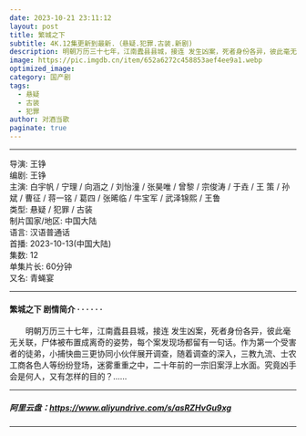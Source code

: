 ```yaml
---
date: 2023-10-21 23:11:12
layout: post
title: 繁城之下
subtitle: 4K.12集更新到最新.（悬疑.犯罪.古装.新剧)
description: 明朝万历三十七年，江南蠹县县城，接连 发生凶案，死者身份各异，彼此毫无关联，尸体被布置成离奇的姿势，每个案发现场都留有一句话...
image: https://pic.imgdb.cn/item/652a6272c458853aef4ee9a1.webp
optimized_image: 
category: 国产剧
tags:
  - 悬疑
  - 古装
  - 犯罪
author: 对酒当歌
paginate: true
---
```


---

导演: 王铮  
编剧: 王铮  
主演: 白宇帆 / 宁理 / 向涵之 / 刘怡潼 / 张昊唯 / 曾黎 / 宗俊涛 / 于垚 / 王 策 / 孙斌 / 曹征 / 蒋一铭 / 葛四 / 张晞临 / 牛宝军 / 武泽锦熙 / 王鲁  
类型: 悬疑 / 犯罪 / 古装  
制片国家/地区: 中国大陆  
语言: 汉语普通话  
首播: 2023-10-13(中国大陆)  
集数: 12  
单集片长: 60分钟  
又名: 青蝇宴  

---

#### 繁城之下 剧情简介 · · · · · ·

　　明朝万历三十七年，江南蠹县县城，接连 发生凶案，死者身份各异，彼此毫无关联，尸体被布置成离奇的姿势，每个案发现场都留有一句话。作为第一个受害者的徒弟，小捕快曲三更协同小伙伴展开调查，随着调查的深入，三教九流、士农工商各色人等纷纷登场，迷雾重重之中，二十年前的一宗旧案浮上水面。究竟凶手会是何人，又有怎样的目的？……

---

##### 阿里云盘：<https://www.aliyundrive.com/s/asRZHvGu9xg>

---
